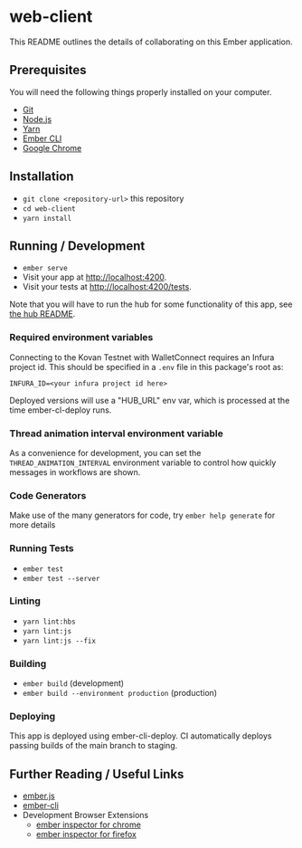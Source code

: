 # web-client

This README outlines the details of collaborating on this Ember application.

## Prerequisites

You will need the following things properly installed on your computer.

* [Git](https://git-scm.com/)
* [Node.js](https://nodejs.org/)
* [Yarn](https://yarnpkg.com/)
* [Ember CLI](https://ember-cli.com/)
* [Google Chrome](https://google.com/chrome/)

## Installation

* `git clone <repository-url>` this repository
* `cd web-client`
* `yarn install`

## Running / Development

* `ember serve`
* Visit your app at [http://localhost:4200](http://localhost:4200).
* Visit your tests at [http://localhost:4200/tests](http://localhost:4200/tests).

Note that you will have to run the hub for some functionality of this app, see [the hub README](../hub/README.md#running).

### Required environment variables
Connecting to the Kovan Testnet with WalletConnect requires an Infura project id. This should be specified in a `.env` file in this package's root as:
```
INFURA_ID=<your infura project id here>
```

Deployed versions will use a "HUB_URL" env var, which is processed at the time ember-cl-deploy runs.

### Thread animation interval environment variable
As a convenience for development, you can set the `THREAD_ANIMATION_INTERVAL` environment variable to control how quickly messages in workflows are shown. 

### Code Generators

Make use of the many generators for code, try `ember help generate` for more details

### Running Tests

* `ember test`
* `ember test --server`

### Linting

* `yarn lint:hbs`
* `yarn lint:js`
* `yarn lint:js --fix`

### Building

* `ember build` (development)
* `ember build --environment production` (production)

### Deploying

This app is deployed using ember-cli-deploy. CI automatically deploys passing builds of the main branch to staging.

## Further Reading / Useful Links

* [ember.js](https://emberjs.com/)
* [ember-cli](https://ember-cli.com/)
* Development Browser Extensions
  * [ember inspector for chrome](https://chrome.google.com/webstore/detail/ember-inspector/bmdblncegkenkacieihfhpjfppoconhi)
  * [ember inspector for firefox](https://addons.mozilla.org/en-US/firefox/addon/ember-inspector/)
